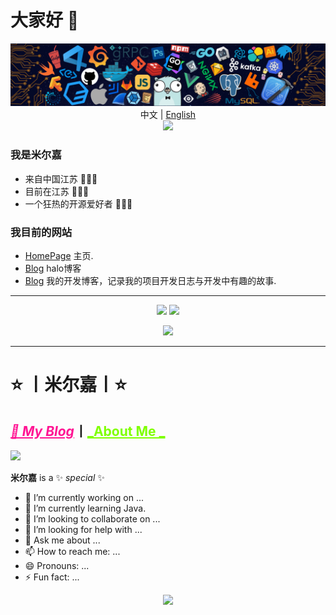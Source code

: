 # 大家好 👋

<p align="center">
<img src="./icons/header_.png"></img>
中文 | <a href="#">English</a></br>
<img src="https://readme-typing-svg.herokuapp.com?size=18&duration=6000&lines=C语言+%7C+Python+%7C+Java+%7C+PHP+%7C+Go+Developer"></img>
</p>

### 我是米尔嘉

* 来自中国江苏 🌱🌱🌱
* 目前在江苏 🔰🔰🔰
* 一个狂热的开源爱好者 🚀🚀🚀

### 我目前的网站

* [HomePage](https://butterfly.top) 主页.
* [Blog](https://butterfly.top/) halo博客
* [Blog](https://minterjia.com/) 我的开发博客，记录我的项目开发日志与开发中有趣的故事.


---


<p align="center">
  <img height="160" src="https://github-readme-stats.vercel.app/api/top-langs/?username=minterjia&theme=react&hide=html,css,dockerfile,shell,Objective-C,cmake,scss,JavaScript,ejs,stylus&count_private=true&show_icons=true&hide_border=true&layout=compact"/>
  
  <img height="160" src="https://github-readme-stats.vercel.app/api?username=minterjia&count_private=true&show_icons=true&theme=onedark&include_all_commits=true&hide_border=true"/>
</p>
  
<p align="center">
<img src="https://visitor-badge.glitch.me/badge?page_id=minterjia.minterjia&left_color=green&right_color=red"/>
</p>







---


# ⭐️ 丨米尔嘉丨⭐️
## <a href="https://minterjia.com/" target="_blank" style="color:deeppink;">_🚀 My Blog_</a>丨<a href="https://minterjia.com/s/about/" target="_blank" style="color:chartreuse;">_About Me _</a>

![](https://github-readme-stats.vercel.app/api?username=Minterjia&show_icons=true&title_color=fffffc&icon_color=FFFFFF&text_color=FFFFFF&bg_color=2ec1ac)


**米尔嘉** is a ✨ _special_ ✨ 


- 🔭 I’m currently working on ...
- 🌱 I’m currently learning Java.
- 👯 I’m looking to collaborate on ...
- 🤔 I’m looking for help with ...
- 💬 Ask me about ...
- 📫 How to reach me: ...
- 😄 Pronouns: ...
- ⚡ Fun fact: ...

  
<p align="center">
<img src="https://visitor-badge.glitch.me/badge?page_id=minterjia.minterjia&left_color=green&right_color=red"/>
</p>


<!--
**米尔嘉** is a ✨ _special_ ✨ repository because its `README.md` (this file) appears on your GitHub profile.

Here are some ideas to get you started:

- 🔭 I’m currently working on ...
- 🌱 I’m currently learning ...
- 👯 I’m looking to collaborate on ...
- 🤔 I’m looking for help with ...
- 💬 Ask me about ...
- 📫 How to reach me: ...
- 😄 Pronouns: ...
- ⚡ Fun fact: ...

<p align="center">
<img src="https://visitor-badge.glitch.me/badge?page_id=minterjia.minterjia&left_color=green&right_color=red"/>
</p>
-->
